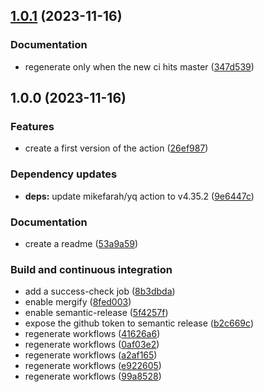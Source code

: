 ## [1.0.1](https://github.com/DanySK/true-yaml-actions/compare/1.0.0...1.0.1) (2023-11-16)


### Documentation

* regenerate only when the new ci hits master ([347d539](https://github.com/DanySK/true-yaml-actions/commit/347d5398df597ab4444e9f258b1f81d1639847df))

## 1.0.0 (2023-11-16)


### Features

* create a first version of the action ([26ef987](https://github.com/DanySK/true-yaml-actions/commit/26ef987f1b6c794e160e881ec4863c05bd52edb3))


### Dependency updates

* **deps:** update mikefarah/yq action to v4.35.2 ([9e6447c](https://github.com/DanySK/true-yaml-actions/commit/9e6447c097e502000ac515e1bf1b2c515a06af8d))


### Documentation

* create a readme ([53a9a59](https://github.com/DanySK/true-yaml-actions/commit/53a9a59090722522a8a93fd4cc928a58f53ccf51))


### Build and continuous integration

* add a success-check job ([8b3dbda](https://github.com/DanySK/true-yaml-actions/commit/8b3dbdab7fd401de6e08004dc1d94447cd1047bf))
* enable mergify ([8fed003](https://github.com/DanySK/true-yaml-actions/commit/8fed003a094fe9033dda5c29d3964ac292e16ba1))
* enable semantic-release ([5f4257f](https://github.com/DanySK/true-yaml-actions/commit/5f4257ff3f394fb58ea18cc95932b7017f31f91b))
* expose the github token to semantic release ([b2c669c](https://github.com/DanySK/true-yaml-actions/commit/b2c669cd51980c88ae60f1852e96f3b4b89be9c5))
* regenerate workflows ([41626a6](https://github.com/DanySK/true-yaml-actions/commit/41626a6d539deeb6eabe41723ca2b6e5e777c4cd))
* regenerate workflows ([0af03e2](https://github.com/DanySK/true-yaml-actions/commit/0af03e2a6cf80dd311d1b16739f2ae9bf7a5fabe))
* regenerate workflows ([a2af165](https://github.com/DanySK/true-yaml-actions/commit/a2af16586688c6d92e10c0a530495ce44b6c60a5))
* regenerate workflows ([e922605](https://github.com/DanySK/true-yaml-actions/commit/e92260558da5d0e117c9cd2cbd469027f4dfa32e))
* regenerate workflows ([99a8528](https://github.com/DanySK/true-yaml-actions/commit/99a8528c08805a0dc6aa6b840bb59b4bd089af70))
